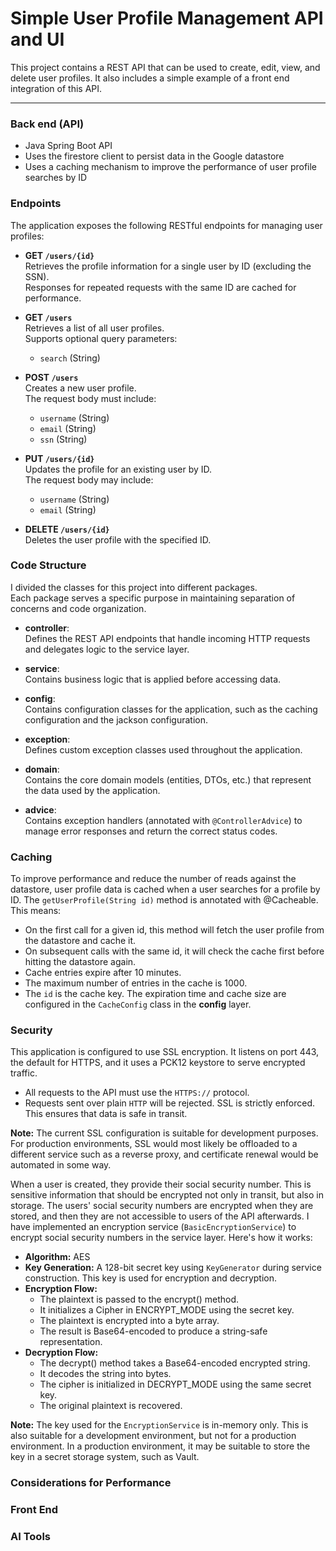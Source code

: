 # Simple User Profile Management API and UI

This project contains a REST API that can be used to create, edit, view, and delete user profiles. 
It also includes a simple example of a front end integration of this API.

---

### Back end (API)

- Java Spring Boot API 
- Uses the firestore client to persist data in the Google datastore
- Uses a caching mechanism to improve the performance of user profile searches by ID

### Endpoints

The application exposes the following RESTful endpoints for managing user profiles:

- **GET `/users/{id}`**  
  Retrieves the profile information for a single user by ID (excluding the SSN).  
  Responses for repeated requests with the same ID are cached for performance.

- **GET `/users`**  
  Retrieves a list of all user profiles.  
  Supports optional query parameters:
  - `search` (String)

- **POST `/users`**  
  Creates a new user profile.  
  The request body must include:
  - `username` (String)
  - `email` (String)
  - `ssn` (String)

- **PUT `/users/{id}`**  
  Updates the profile for an existing user by ID.  
  The request body may include:
  - `username` (String)
  - `email` (String)

- **DELETE `/users/{id}`**  
  Deletes the user profile with the specified ID.


### Code Structure

I divided the classes for this project into different packages.  
Each package serves a specific purpose in maintaining separation of concerns and code organization.

- **controller**:  
  Defines the REST API endpoints that handle incoming HTTP requests and delegates logic to the service layer.

- **service**:  
  Contains business logic that is applied before accessing data.

- **config**:  
  Contains configuration classes for the application, such as the caching configuration and the jackson configuration.

- **exception**:  
  Defines custom exception classes used throughout the application.

- **domain**:  
  Contains the core domain models (entities, DTOs, etc.) that represent the data used by the application.

- **advice**:  
  Contains exception handlers (annotated with `@ControllerAdvice`) to manage error responses and return the correct status codes.

### Caching

To improve performance and reduce the number of reads against the datastore, user profile data is cached when a user searches for a profile by ID.
The `getUserProfile(String id)` method is annotated with @Cacheable. This means:
- On the first call for a given id, this method will fetch the user profile from the datastore and cache it.
- On subsequent calls with the same id, it will check the cache first before hitting the datastore again.
- Cache entries expire after 10 minutes.
- The maximum number of entries in the cache is 1000.
- The `id` is the cache key.
The expiration time and cache size are configured in the `CacheConfig` class in the **config** layer.

### Security

This application is configured to use SSL encryption. It listens on port 443, the default for HTTPS, and it uses a PCK12 keystore to serve encrypted traffic.
- All requests to the API must use the `HTTPS://` protocol.
- Requests sent over plain `HTTP` will be rejected. SSL is strictly enforced.
This ensures that data is safe in transit.

**Note:** The current SSL configuration is suitable for development purposes. For production environments, SSL would most likely be offloaded to a different service
such as a reverse proxy, and certificate renewal would be automated in some way.

When a user is created, they provide their social security number. This is sensitive information that should be encrypted not only in transit, but also in storage.
The users' social security numbers are encrypted when they are stored, and then they are not accessible to users of the API afterwards.
I have implemented an encryption service (`BasicEncryptionService`) to encrypt social security numbers in the service layer. Here's how it works:
- **Algorithm:** AES
- **Key Generation:** A 128-bit secret key using `KeyGenerator` during service construction. This key is used for encryption and decryption.
- **Encryption Flow:**
    - The plaintext is passed to the encrypt() method.
    - It initializes a Cipher in ENCRYPT_MODE using the secret key.
    - The plaintext is encrypted into a byte array.
    - The result is Base64-encoded to produce a string-safe representation.
- **Decryption Flow:**
    - The decrypt() method takes a Base64-encoded encrypted string.
    - It decodes the string into bytes.
    - The cipher is initialized in DECRYPT_MODE using the same secret key.
    - The original plaintext is recovered.

**Note:** The key used for the `EncryptionService` is in-memory only. This is also suitable for a development environment, but not for a production environment.
In a production environment, it may be suitable to store the key in a secret storage system, such as Vault.

### Considerations for Performance

### Front End

### AI Tools

